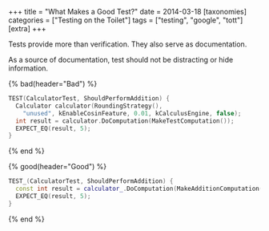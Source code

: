 +++
title = "What Makes a Good Test?"
date = 2014-03-18
[taxonomies]
categories = ["Testing on the Toilet"]
tags = ["testing", "google", "tott"]
[extra]
+++

Tests provide more than verification. They also serve as documentation.

As a source of documentation, test should not be distracting or hide information.

{% bad(header="Bad") %}
``` cpp
TEST(CalculatorTest, ShouldPerformAddition) {
  Calculator calculator(RoundingStrategy(),
    "unused", kEnableCosinFeature, 0.01, kCalculusEngine, false);
  int result = calculator.DoComputation(MakeTestComputation());
  EXPECT_EQ(result, 5);
}
```
{% end %}

{% good(header="Good") %}
```cpp
TEST_(CalculatorTest, ShouldPerformAddition) {
  const int result = calculator_.DoComputation(MakeAdditionComputation(2, 3));
  EXPECT_EQ(result, 5);
}
```
{% end %}